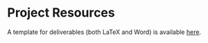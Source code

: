 # Project Resources

A template for deliverables (both LaTeX and Word) is available [here](https://cssr4africa.github.io/resources/Deliverable_Template.zip).
